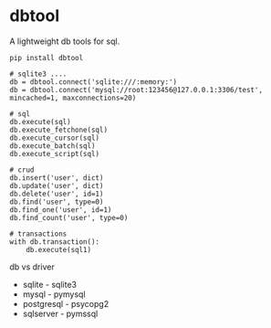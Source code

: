 #  dbtool
A lightweight db tools for sql.

```
pip install dbtool
```

```
# sqlite3 ....
db = dbtool.connect('sqlite:///:memory:')
db = dbtool.connect('mysql://root:123456@127.0.0.1:3306/test',  mincached=1, maxconnections=20)

# sql
db.execute(sql)
db.execute_fetchone(sql)
db.execute_cursor(sql)
db.execute_batch(sql)
db.execute_script(sql)

# crud
db.insert('user', dict)
db.update('user', dict)
db.delete('user', id=1)
db.find('user', type=0)
db.find_one('user', id=1)
db.find_count('user', type=0)

# transactions
with db.transaction():
    db.execute(sql1)

```

db vs driver

- sqlite - sqlite3
- mysql - pymysql
- postgresql - psycopg2
- sqlserver - pymssql